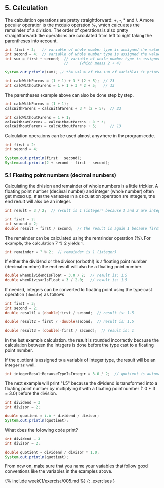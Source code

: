 ## 5. Calculation

The calculation operations are pretty straightforward: +, -, * and /. A more peculiar operation is the modulo operation %, which calculates the remainder of a division. The order of operations is also pretty straightforward: the operations are calculated from left to right taking the parentheses into account.

```java
int first = 2;   // variable of whole number type is assigned the value 2
int second = 4;  // variable of whole number type is assigned the value 4
int sum = first + second;  // variable of whole number type is assigned the value of first + second
                           //     (which means 2 + 4)

System.out.println(sum); // the value of the sum of variables is printed
```

```java
int calcWithParens = (1 + 1) + 3 * (2 + 5);  // 23
int calcWithoutParens = 1 + 1 + 3 * 2 + 5;   // 13
```

The parentheses example above can also be done step by step.

```java
int calcWithParens = (1 + 1);
calcWithParens = calcWithParens + 3 * (2 + 5);  // 23

int calcWithoutParens = 1 + 1;
calcWithoutParens = calcWithoutParens + 3 * 2;
calcWithoutParens = calcWithoutParens + 5;      // 13
```

Calculation operations can be used almost anywhere in the program code.

```java
int first = 2;
int second = 4;

System.out.println(first + second);
System.out.println(2 + second - first - second);
```

### 5.1 Floating point numbers (decimal numbers)

Calculating the division and remainder of whole numbers is a little trickier. A floating point number (decimal number) and integer (whole number) often get mixed up. If all the variables in a calculation operation are integers, the end result will also be an integer.

```java
int result = 3 / 2;  // result is 1 (integer) because 3 and 2 are integers as well
```

```java
int first = 3:
int second = 2;
double result = first / second;  // the result is again 1 because first and second are integers
```

The remainder can be calculated using the remainder operation (%). For example, the calculation 7 % 2 yields 1.

```java
int remainder = 7 % 2;  // remainder is 1 (integer)
```

If either the dividend or the divisor (or both!) is a floating point number (decimal number) the end result will also be a floating point number.

```java
double whenDividendIsFloat = 3.0 / 2;  // result is: 1.5
double whenDivisorIsFloat = 3 / 2.0;   // result is: 1.5
```

If needed, integers can be converted to floating point using the type cast operation `(double)` as follows

```java
int first = 3;
int second = 2;
double result1 = (double)first / second;  // result is: 1.5

double result2 = first / (double)second;  // result is: 1.5

double result3 = (double)(first / second);  // result is: 1
```

In the last example calculation, the result is rounded incorrectly because the calculation between the integers is done before the type cast to a floating point number.

If the quotient is assigned to a variable of integer type, the result will be an integer as well.

```java
int integerResultBecauseTypeIsInteger = 3.0 / 2;  // quotient is automatically integer: 1
```

The next example will print "1.5" because the dividend is transformed into a floating point number by multiplying it with a floating point number (1.0 * 3 = 3.0) before the division.

```java
int dividend = 3;
int divisor = 2;

double quotient = 1.0 * dividend / divisor;
System.out.println(quotient);
```

What does the following code print?

```java
int dividend = 3;
int divisor = 2;

double quotient = dividend / divisor * 1.0;
System.out.println(quotient);
```

From now on, make sure that you name your variables that follow good conventions like the variables in the examples above.

{% include week01/exercise/005.md %}
{: .exercises }
